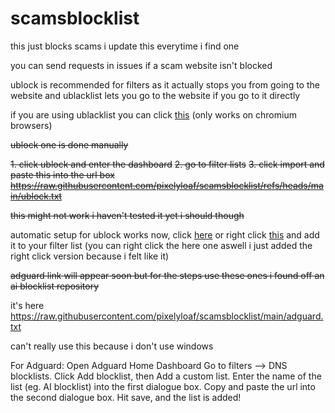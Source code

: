 # scamsblocklist

this just blocks scams i update this everytime i find one

you can send requests in issues if a scam website isn't blocked

ublock is recommended for filters as it actually stops you from going to the website and ublacklist lets you go to the website if you go to it directly

if you are using ublacklist you can click [this](https://iorate.github.io/ublacklist/subscribe?name=Scams+Blocklist&url=https://raw.githubusercontent.com/pixelyloaf/scamsblocklist/refs/heads/main/ublacklist.txt) (only works on chromium browsers)

~~ublock one is done manually~~

~~1. click ublock and enter the dashboard~~
~~2. go to filter lists~~
~~3. click import and paste this into the url box https://raw.githubusercontent.com/pixelyloaf/scamsblocklist/refs/heads/main/ublock.txt~~

   ~~this might not work i haven't tested it yet i should though~~

automatic setup for ublock works now, click [here](https://subscribe.adblockplus.org/?location=https%3A%2F%2Fraw.githubusercontent.com%2Fpixelyloaf%2Fscamsblocklist%2Fmaster%2Fublock.txt&title=Scams%20Blocklist) or right click [this](https://subscribe.adblockplus.org/?location=https%3A%2F%2Fraw.githubusercontent.com%2Fpixelyloaf%2Fscamsblocklist%2Fmaster%2Fublock.txt&title=Scams%20Blocklist) and add it to your filter list (you can right click the here one aswell i just added the right click version because i felt like it)


~~adguard link will appear soon but for the steps use these ones i found off an ai blocklist repository~~

it's here https://raw.githubusercontent.com/pixelyloaf/scamsblocklist/main/adguard.txt

can't really use this because i don't use windows
 
For Adguard:
Open Adguard Home Dashboard
Go to filters --> DNS blocklists.
Click Add blocklist, then Add a custom list.
Enter the name of the list (eg. AI blocklist) into the first dialogue box.
Copy and paste the url into the second dialogue box.
Hit save, and the list is added!
